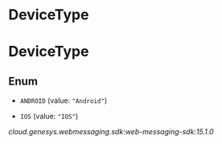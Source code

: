 # DeviceType


# DeviceType

## Enum


* `ANDROID` (value: `"Android"`)

* `IOS` (value: `"IOS"`)




_cloud.genesys.webmessaging.sdk:web-messaging-sdk:15.1.0_
